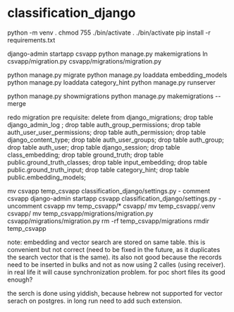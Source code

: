 # classification_django
python -m venv .
chmod 755 ./bin/activate
. ./bin/activate
pip install -r requirements.txt

django-admin startapp csvapp
python manage.py makemigrations
ln csvapp/migration.py csvapp/migrations/migration.py

python manage.py migrate
python manage.py loaddata embedding_models
python manage.py loaddata category_hint 
python manage.py runserver

python manage.py showmigrations
python manage.py makemigrations --merge

redo migration pre requisite:
delete from django_migrations;
drop table django_admin_log ;
drop table auth_group_permissions;
drop table auth_user_user_permissions;
drop table auth_permission;
drop table django_content_type;
drop table auth_user_groups;
drop table auth_group;
drop table auth_user;
drop table django_session;
drop table class_embedding;
drop table ground_truth;
drop table public.ground_truth_classes;
drop table input_embedding;
drop table public.ground_truth_input;
drop table category_hint;
drop table public.embedding_models;

mv csvapp temp_csvapp
classification_django/settings.py - comment csvapp
django-admin startapp csvapp
classification_django/settings.py - uncomment csvapp
mv temp_csvapp/* csvapp/ 
mv  temp_csvapp/.venv csvapp/ 
mv  temp_csvapp/migrations/migration.py csvapp/migrations/migration.py
rm -rf temp_csvapp/migrations
rmdir temp_csvapp

note: embedding and vector search are stored on same table. this is convenient but not correct (need to be fixed in the future, as it duplicates the search vector that is the same). its also not good because the records need to be inserted in bulks and not as now using 2 calles (using receiver).
in real life it will cause synchronization problem. for poc short files its good enough?

the serch is done using yiddish, because hebrew not supported for vector serach on postgres. in long run need to add such extension.
